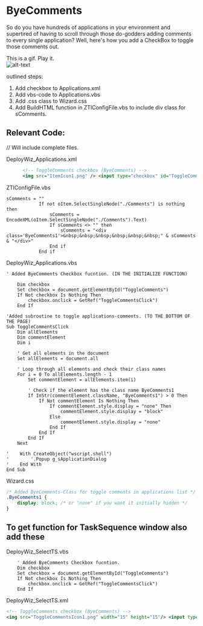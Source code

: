 # ByeComments

So do you have hundreds of applications in your environment and supertired of having to scroll through those do-godders adding comments to every single application?
Well, here's how you add a CheckBox to toggle those comments out.

This is a gif. Play it.  
![alt-text](https://github.com/jockemedlinux/SoftwareDeployment/blob/master/Microsoft%20Deployment%20Toolkit/guides/ByeComments/byecomments.gif?raw=true)

outlined steps:

1. Add checkbox to Applications.xml
2. Add vbs-code to Applications.vbs
3. Add .css class to Wizard.css
4. Add BuildHTML function in ZTIConfigFile.vbs to include div class for sComments.



## Relevant Code:
// Will include complete files.

DeployWiz_Applications.xml
```xml
	  <!-- ToggleComments checkbox (ByeComments) -->
	  <img src="ItemIcon1.png" /> <input type="checkbox" id="ToggleComments" name="ToggleComments" value="ToggleComments" /> Hide/Show comments
```

ZTIConfigFile.vbs
```vbs
sComments = ""
			If not oItem.SelectSingleNode("./Comments") is nothing then
				sComments = EncodeXML(oItem.SelectSingleNode("./Comments").Text)
				If sComments <> "" then
					sComments = "<div class='ByeComments1'>&nbsp;&nbsp;&nbsp;&nbsp;&nbsp;&nbsp;" & sComments & "</div>"
				End if
			End if
```

DeployWiz_Applications.vbs
```vbs
' Added ByeComments Checkbox fucntion. (IN THE INITIALIZE FUNCTION)

	Dim checkbox
	Set checkbox = document.getElementById("ToggleComments")
	If Not checkbox Is Nothing Then
	    checkbox.onclick = GetRef("ToggleCommentsClick")
	End If

'Added subroutine to toggle applications-comments. (TO THE BOTTOM OF THE PAGE)
Sub ToggleCommentsClick
    Dim allElements
    Dim commentElement
    Dim i

    ' Get all elements in the document
    Set allElements = document.all
    
    ' Loop through all elements and check their class names
    For i = 0 To allElements.length - 1
        Set commentElement = allElements.item(i)
        
        ' Check if the element has the class name ByeComments1
        If InStr(commentElement.className, "ByeComments1") > 0 Then
            If Not commentElement Is Nothing Then
                If commentElement.style.display = "none" Then
                    commentElement.style.display = "block"
                Else
                    commentElement.style.display = "none"
                End If
            End If
        End If
    Next
    
'    With CreateObject("wscript.shell")
'        '.Popup g_sApplicationDialog
'    End With
End Sub
```

Wizard.css
```css
/* Added ByeComments-Class for toggle comments in applications list */
.ByeComments1 {
	display: block; /* or "none" if you want it initially hidden */
}
```


## To get function for TaskSequence window also add these

DeployWiz_SelectTS.vbs
```vbs
	' Added ByeComments Checkbox fucntion.
	Dim checkbox
	Set checkbox = document.getElementById("ToggleComments")
	If Not checkbox Is Nothing Then
	    checkbox.onclick = GetRef("ToggleCommentsClick")
	End If
```

DeployWiz_SelectTS.xml
```xml
<!-- ToggleComments checkbox (ByeComments) -->
<img src="ToggleCommentsIcon1.png" width="15" height="15"/> <input type="checkbox" id="ToggleComments" name="ToggleComments" value="ToggleComments" /> Hide/Show comments </br>
```